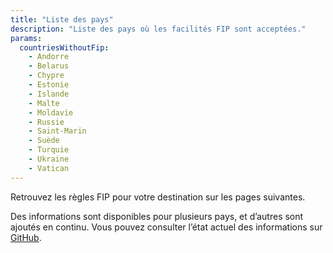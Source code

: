 ```yaml
---
title: "Liste des pays"
description: "Liste des pays où les facilités FIP sont acceptées."
params:
  countriesWithoutFip:
    - Andorre
    - Belarus
    - Chypre
    - Estonie
    - Islande
    - Malte
    - Moldavie
    - Russie
    - Saint-Marin
    - Suède
    - Turquie
    - Ukraine
    - Vatican
---
```


Retrouvez les règles FIP pour votre destination sur les pages suivantes.

Des informations sont disponibles pour plusieurs pays, et d’autres sont ajoutés en continu.
Vous pouvez consulter l’état actuel des informations sur [GitHub](https://github.com/orgs/fipguide/projects/3).
